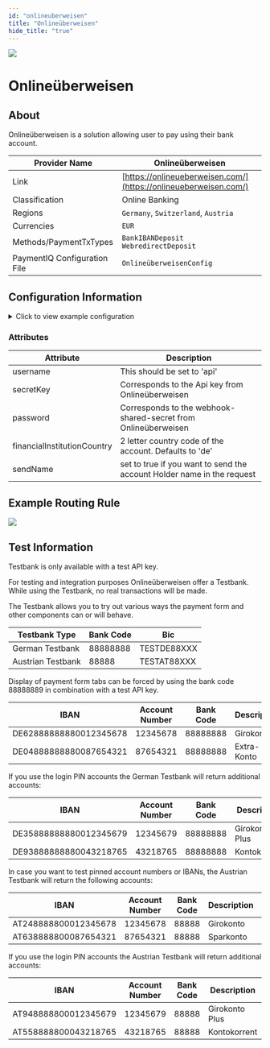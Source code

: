 ```yaml
--- 
id: "onlineuberweisen" 
title: "Onlineüberweisen"
hide_title: "true"
---
```

 
![](/img/providers/logos/onlineuberweisen.png)

# Onlineüberweisen

## About
Onlineüberweisen is a solution allowing user to pay using their bank account.

| Provider Name                | Onlineüberweisen                                                 |
|------------------------------|------------------------------------------------------------------|
| Link                         | [https://onlineueberweisen.com/](https://onlineueberweisen.com/) |
| Classification               | Online Banking                                                   |
| Regions                      | `Germany`, `Switzerland`, `Austria`                              |
| Currencies                   | `EUR`                                                            |
| Methods/PaymentTxTypes       | `BankIBANDeposit`<br/> `WebredirectDeposit`                      |
| PaymentIQ Configuration File | `OnlineüberweisenConfig`                                         |

## Configuration Information

<details>
<summary>Click to view example configuration</summary>
<br/>

```xml
<com.devcode.paymentiq.integration.onlineueberweisen.OnlineueberweisenConfig>
  <enabled>true</enabled>
  <accounts>
    <entry>
      <string></string>
      <account>
        <supportedCurrencies>EUR</supportedCurrencies>
        <username></username>
        <secretKey></secretKey>
        <password></password>
        <version>v1</version>
        <financialInstitutionCountry></financialInstitutionCountry>
        <container>window</container>
        <sendName>false</sendName> <!-- Set to true if you want to send account holder name -->
      </account>
    </entry>
  </accounts>
</com.devcode.paymentiq.integration.onlineueberweisen.OnlineueberweisenConfig>
```

</details>

### Attributes

| Attribute                   | Description                                                            |
|-----------------------------|------------------------------------------------------------------------|
| username                    | This should be set to 'api'                                            |
| secretKey                   | Corresponds to the Api key from Onlineüberweisen                       |
| password                    | Corresponds to the webhook-shared-secret from Onlineüberweisen         |
| financialInstitutionCountry | 2 letter country code of the account. Defaults to 'de'                 |
| sendName                    | set to true if you want to send the account Holder name in the request |

## Example Routing Rule
![](/img/providers/routing/onlineuberrouting.png)

## Test Information

Testbank is only available with a test API key.

For testing and integration purposes Onlineüberweisen offer a Testbank. While using the Testbank, no real transactions will be made.

The Testbank allows you to try out various ways the payment form and other components can or will behave.

| Testbank Type     | Bank Code | Bic         |
|-------------------|-----------|-------------|
| German Testbank   | 88888888  | TESTDE88XXX |
| Austrian Testbank | 88888     | TESTAT88XXX |

Display of payment form tabs can be forced by using the bank code 88888889 in combination with a test API key.



IBAN                   | Account Number | Bank Code | Description | Transaction possible
-----------------------|----------------|-----------|-------------|---------------------
DE62888888880012345678 | 12345678       | 88888888  | Girokonto   | Yes
DE04888888880087654321 | 87654321       | 88888888  | Extra-Konto | no



If you use the login PIN accounts the German Testbank will return additional accounts:



IBAN                   | Account Number | Bank Code | Description    | Transaction possible
-----------------------|----------------|-----------|----------------|---------------------
DE35888888880012345679 | 12345679       | 88888888  | Girokonto Plus | Yes
DE93888888880043218765 | 43218765       | 88888888  | Kontokorrent   | Yes


In case you want to test pinned account numbers or IBANs, the Austrian Testbank will return the following accounts:



IBAN                 | Account Number | Bank Code | Description | Transaction possible
---------------------|----------------|-----------|-------------|---------------------
AT248888800012345678 | 12345678       | 88888     | Girokonto   | Yes
AT638888800087654321 | 87654321       | 88888     | Sparkonto   | No


If you use the login PIN accounts the Austrian Testbank will return additional accounts:

IBAN                 | Account Number | Bank Code | Description    | Transaction possible
---------------------|----------------|-----------|----------------|---------------------
AT948888800012345679 | 12345679       | 88888     | Girokonto Plus | Yes
AT558888800043218765 | 43218765       | 88888     | Kontokorrent   | Yes
